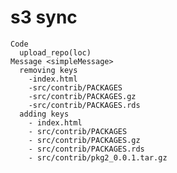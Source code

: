 # s3 sync

    Code
      upload_repo(loc)
    Message <simpleMessage>
      removing keys
        -index.html
        -src/contrib/PACKAGES
        -src/contrib/PACKAGES.gz
        -src/contrib/PACKAGES.rds
      adding keys
        - index.html
        - src/contrib/PACKAGES
        - src/contrib/PACKAGES.gz
        - src/contrib/PACKAGES.rds
        - src/contrib/pkg2_0.0.1.tar.gz

